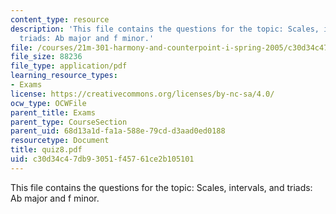 ```yaml
---
content_type: resource
description: 'This file contains the questions for the topic: Scales, intervals, and
  triads: Ab major and f minor.'
file: /courses/21m-301-harmony-and-counterpoint-i-spring-2005/c30d34c47db93051f45761ce2b105101_quiz8.pdf
file_size: 88236
file_type: application/pdf
learning_resource_types:
- Exams
license: https://creativecommons.org/licenses/by-nc-sa/4.0/
ocw_type: OCWFile
parent_title: Exams
parent_type: CourseSection
parent_uid: 68d13a1d-fa1a-588e-79cd-d3aad0ed0188
resourcetype: Document
title: quiz8.pdf
uid: c30d34c4-7db9-3051-f457-61ce2b105101
---
```

This file contains the questions for the topic: Scales, intervals, and triads: Ab major and f minor.